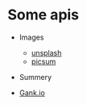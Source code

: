 # Some apis
- Images
  - [unsplash](https://source.unsplash.com/)
  - [picsum](https://picsum.photos/images)

- Summery
 - [Gank.io](http://gank.io/api)
